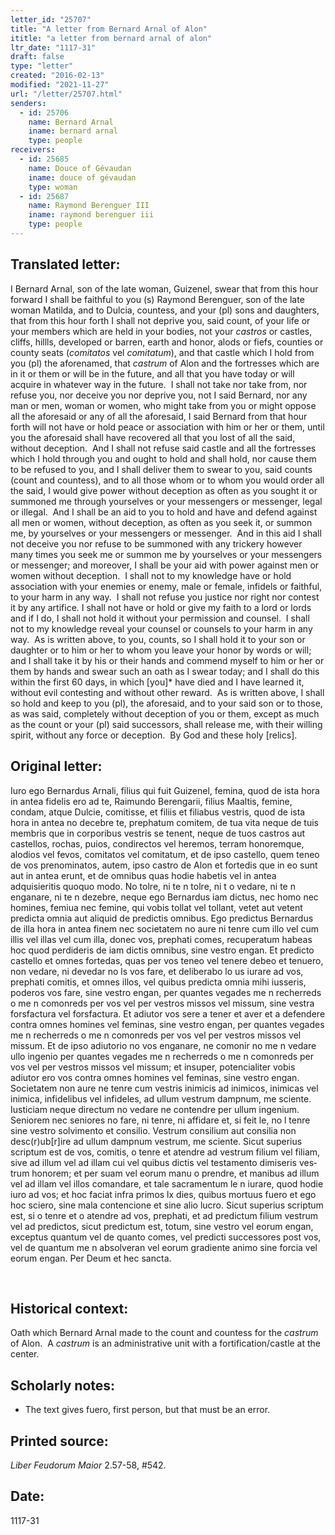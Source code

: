 ```yaml
---
letter_id: "25707"
title: "A letter from Bernard Arnal of Alon"
ititle: "a letter from bernard arnal of alon"
ltr_date: "1117-31"
draft: false
type: "letter"
created: "2016-02-13"
modified: "2021-11-27"
url: "/letter/25707.html"
senders:
  - id: 25706
    name: Bernard Arnal
    iname: bernard arnal
    type: people
receivers:
  - id: 25685
    name: Douce of Gévaudan
    iname: douce of gévaudan
    type: woman
  - id: 25687
    name: Raymond Berenguer III
    iname: raymond berenguer iii
    type: people
---
```

<h2> Translated letter:</h2><p>I Bernard Arnal, son of the late woman, Guizenel, swear that from this hour forward I shall be faithful to you (s) Raymond Berenguer, son of the late woman Matilda, and to Dulcia, countess, and your (pl) sons and daughters, that from this hour forth I shall not deprive you, said count, of your life or your members which are held in your bodies, not your <i>castros</i> or castles, cliffs, hillls, developed or barren, earth and honor, alods or fiefs, counties or county seats (<i>comitatos</i> vel <i>comitatum</i>), and that castle which I hold from you (pl) the aforenamed, that <i>castrum</i> of Alon and the fortresses which are in it or them or will be in the future, and all that you have today or will acquire in whatever way in the future.&nbsp; I shall not take nor take from, nor refuse you, nor deceive you nor deprive you, not I said Bernard, nor any man or men, woman or women, who might take from you or might oppose all the aforesaid or any of all the aforesaid, I said Bernard from that hour forth will not have or hold peace or association with him or her or them, until you the aforesaid shall have recovered all that you lost of all the said, without deception.&nbsp; And I shall not refuse said castle and all the fortresses which I hold through you and ought to hold and shall hold, nor cause them to be refused to you, and I shall deliver them to swear to you, said counts (count and countess), and to all those whom or to whom you would order all the said, I would give power without deception as often as you sought it or summoned me through yourselves or your messengers or messenger, legal or illegal.&nbsp; And I shall be an aid to you to hold and have and defend against all men or women, without deception, as often as you seek it, or summon me, by yourselves or your messengers or messenger.&nbsp; And in this aid I shall not deceive you nor refuse to be summoned with any trickery however many times you seek me or summon me by yourselves or your messengers or messenger; and moreover, I shall be your aid with power against men or women without deception.&nbsp; I shall not to my knowledge have or hold association with your enemies or enemy, male or female, infidels or faithful, to your harm in any way.&nbsp; I shall not refuse you justice nor right nor contest it by any artifice. I shall not have or hold or give my faith to a lord or lords and if I do, I shall not hold it without your permission and counsel.&nbsp; I shall not to my knowledge reveal your counsel or counsels to your harm in any way.&nbsp; As is written above, to you, counts, so I shall hold it to your son or daughter or to him or her to whom you leave your honor by words or will; and I shall take it by his or their hands and commend myself to him or her or them by hands and swear such an oath as I swear today; and I shall do this within the first 60 days, in which [you]* have died and I have learned it, without evil contesting and without other reward.&nbsp; As is written above, I shall so hold and keep to you (pl), the aforesaid, and to your said son or to those, as was said, completely without deception of you or them, except as much as the count or your (pl) said successors, shall release me, with their willing spirit, without any force or deception.&nbsp; By God and these holy [relics].</p><h2 class="mt-4"> Original letter:</h2><p>Iuro ego Bernardus Arnali, filius qui fuit Guizenel, femina, quod de ista hora in antea fidelis ero ad te, Raimundo Berengarii, filius Maaltis, femine, condam, atque Dulcie, comitisse, et filiis et filiabus vestris, quod de ista hora in antea no decebre te, prephatum comitem, de tua vita neque de tuis membris que in corporibus vestris se tenent, neque de tuos castros aut castellos, rochas, puios, condirectos vel heremos, terram honoremque, alodios vel fevos, comitatos vel comitatum, et de ipso castello, quem teneo de vos prenominatos, autem, ipso castro de Alon et fortedis que in eo sunt aut in antea erunt, et de omnibus quas hodie habetis vel in antea adquisieritis quoquo modo. No tolre, ni te n tolre, ni t o vedare, ni te n enganare, ni te n dezebre, neque ego Bernardus iam dictus, nec homo<i> </i>nec homines, femiua nec femine, qui vobis tollat vel tollant, vetet aut vetent predicta omnia aut aliquid de predictis omnibus. Ego predictus Bernardus de illa hora in antea finem nec societatem no aure ni tenre cum illo vel cum illis vel illas vel cum illa, donec vos, prephati comes, recuperatum habeas hoc quod perdideris de iam dictis omnibus, sine vestro engan. Et predicto castello et omnes fortedas, quas per vos teneo vel tenere debeo et tenuero, non vedare, ni devedar no ls vos fare, et deliberabo lo us iurare ad vos, prephati comitis, et omnes illos, vel quibus predicta omnia mihi iusseris, poderos vos fare, sine vestro engan, per quantes vegades me n recherreds o me n comonreds per vos vel per vestros missos vel missum, sine vestra forsfactura vel forsfactura. Et adiutor vos sere a tener et aver et a defendere contra omnes homines vel feminas, sine vestro engan, per quantes vegades me n recherreds o me n comonreds per vos vel per vestros missos vel missum. Et de ipso adiutorio no vos enganare, ne comonir no me n vedare ullo ingenio per quantes vegades me n recherreds o me n comonreds per vos vel per vestros missos vel missum; et insuper, potencialiter vobis adiutor ero vos contra omnes homines vel feminas, sine vestro engan. Societatem non aure ne tenre cum vestris inimicis ad inimicos, inimicas vel inimica, infidelibus vel infideles, ad ullum vestrum dampnum, me sciente. Iusticiam neque di­rectum no vedare ne contendre per ullum ingenium. Seniorem nec seniores no fare, ni tenre, ni affidare et, si feit le, no l tenre sine vestro solvimento et consilio. Vestrum consilium aut consilia non desc(r)ub[r]ire ad ullum dampnum vestrum, me sciente. Sicut superius scriptum est de vos, comitis, o tenre et atendre ad vestrum filium vel filiam, sive ad illum vel ad illam cui vel quibus dictis vel testamento dimiseris ves­trum honorem; et per suam vel eorum manu o prendre, et manibus ad illum vel ad illam vel illos comandare, et tale sacramentum le n iurare, quod hodie iuro ad vos; et hoc faciat infra primos lx dies, quibus mortuus fuero et ego hoc sciero, sine mala contencione et sine alio lucro. Sicut superius scriptum est, si o tenre et o atendre ad vos, prephati, et ad predictum filium vestrum vel ad predictos, sicut predictum est, totum, sine vestro vel eorum engan, exceptus quantum vel de quanto comes, vel predicti successores post vos, vel de quantum me n absolveran vel eorum gradiente animo sine forcia vel eorum engan. Per Deum et hec sancta.</p><p>&nbsp;</p><h2 class="mt-4"> Historical context:</h2><p>Oath which Bernard Arnal made to the count and countess for the <i>castrum </i>of Alon.&nbsp; A <i>castrum</i> is an administrative unit with a fortification/castle at the center.</p><h2 class="mt-4"> Scholarly notes:</h2><ul><li>The text gives fuero, first person, but that must be an error.</li></ul><h2 class="mt-4"> Printed source:</h2><p><em>Liber Feudorum Maior</em>&nbsp;2.57-58, #542.&nbsp;</p><h2 class="mt-4"> Date:</h2>1117-31
